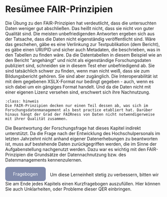# Resümee FAIR-Prinzipien

Die Übung zu den FAIR-Prinzipien hat verdeutlicht, dass die untersuchten Daten weniger gut abschließen. Das heißt nicht, dass sie nicht von guter Qualität sind. Die meisten unbefriedigenden Antworten ergeben sich aus der Tatsache, dass die Daten nicht eigenständig veröffentlicht sind. Wäre das geschehen, gäbe es eine Verlinkung zur Textpublikation (dem Bericht), es gäbe einen URI/PID und sicher auch Metadaten, die beschrieben, was in den Tabellen zu finden wäre. Da die Datentabellen in diesem Beispiel wie an den Bericht "angehängt" und nicht als eigenständige Forschungsdaten publiziert sind, schneiden sie in diesem Test eher unbefriedigend ab. Sie sind tatsächlich schwer zu finden, wenn man nicht weiß, dass sie zum Bildungsbericht gehören. Sie sind aber zugänglich. Die Interoperabilität ist mit dem gegebenen XSLX-Format nur bedingt gegeben - auch, wenn es sich dabei um ein gängiges Format handelt. Und da die Daten nicht mit einer eigenen Lizenz versehen sind, erschwert sich ihre Nachnutzung.

`````{admonition} Hinweis
:class: hinweis
Die FAIR-Prinzipien decken nur einen Teil dessen ab, was sich im Forschungsdatenmanagement als best practice etabliert hat. Darüber hinaus hängt der Grad der FAIRness von Daten nicht notwendigerweise mit ihrer Qualität zusammen. 
`````

Die Beantwortung der Forschungsfrage hat dieses Kapitel indirekt unterstützt. Da die Frage nach der Entwicklung des Hochschulpersonals im letzten Jahrzehnt nicht anhand eigener Datenerhebungen zu beantworten ist, muss auf bestehende Daten zurückgegriffen werden, die im Sinne der Aufgabenstellung nachgenutzt werden. Dazu war es wichtig mit den FAIR-Prinzipien die Grundsätze der Datennachnutzung bzw. des Datenmanagements kennenzulernen.


<a href="https://gesellschaftfuerinformatik.limesurvey.net/745598?newtest=Y&lang=de&Git=0001" target="_blank"
   style="display: inline-block;
          background-color: #818bac;
          padding: 14px 25px;
          text-align: center;
          color: white;
          border-radius: 8px;
          text-decoration: none;">
  Fragebogen
</a>
  <span style="margin-left: 10px; vertical-align: middle;">
    Um diese Lerneinheit stetig zu verbessern, bitten wir Sie am Ende jedes Kapitels einen Kurzfragebogen auszufüllen. Hier können Sie auch Unklarheiten, oder Probleme dieser QER einbringen.
  </span>
</div>

